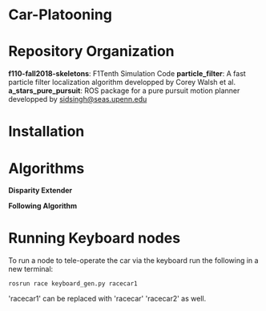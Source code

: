 # Car-Platooning

# Repository Organization

**f110-fall2018-skeletons**: F1Tenth Simulation Code
**particle_filter**: A fast particle filter localization algorithm developped by Corey Walsh et al.
**a_stars_pure_pursuit**: ROS package for a pure pursuit motion planner developped by sidsingh@seas.upenn.edu

# Installation 


# Algorithms
 
 **Disparity Extender**
 
 **Following Algorithm**

# Running Keyboard nodes

To run a node to tele-operate the car via the keyboard run the following in a new terminal:

``rosrun race keyboard_gen.py racecar1``

'racecar1' can be replaced with 'racecar' 'racecar2' as well. 

